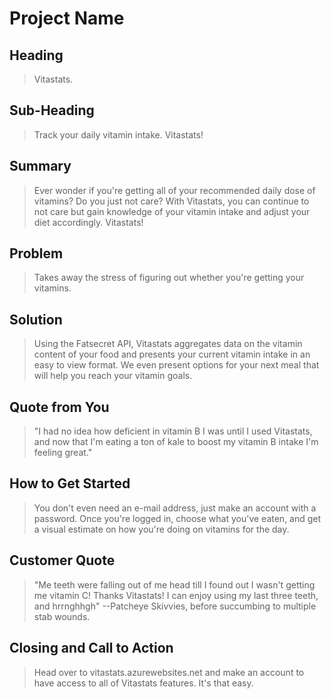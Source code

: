 # Project Name #

<!--
> This material was originally posted [here](http://www.quora.com/What-is-Amazons-approach-to-product-development-and-product-management). It is reproduced here for posterities sake.

There is an approach called "working backwards" that is widely used at Amazon. They work backwards from the customer, rather than starting with an idea for a product and trying to bolt customers onto it. While working backwards can be applied to any specific product decision, using this approach is especially important when developing new products or features.

For new initiatives a product manager typically starts by writing an internal press release announcing the finished product. The target audience for the press release is the new/updated product's customers, which can be retail customers or internal users of a tool or technology. Internal press releases are centered around the customer problem, how current solutions (internal or external) fail, and how the new product will blow away existing solutions.

If the benefits listed don't sound very interesting or exciting to customers, then perhaps they're not (and shouldn't be built). Instead, the product manager should keep iterating on the press release until they've come up with benefits that actually sound like benefits. Iterating on a press release is a lot less expensive than iterating on the product itself (and quicker!).

If the press release is more than a page and a half, it is probably too long. Keep it simple. 3-4 sentences for most paragraphs. Cut out the fat. Don't make it into a spec. You can accompany the press release with a FAQ that answers all of the other business or execution questions so the press release can stay focused on what the customer gets. My rule of thumb is that if the press release is hard to write, then the product is probably going to suck. Keep working at it until the outline for each paragraph flows.

Oh, and I also like to write press-releases in what I call "Oprah-speak" for mainstream consumer products. Imagine you're sitting on Oprah's couch and have just explained the product to her, and then you listen as she explains it to her audience. That's "Oprah-speak", not "Geek-speak".

Once the project moves into development, the press release can be used as a touchstone; a guiding light. The product team can ask themselves, "Are we building what is in the press release?" If they find they're spending time building things that aren't in the press release (overbuilding), they need to ask themselves why. This keeps product development focused on achieving the customer benefits and not building extraneous stuff that takes longer to build, takes resources to maintain, and doesn't provide real customer benefit (at least not enough to warrant inclusion in the press release).

* indicates that the feature is a luxury

Log in, log out

See stats for the day

    Add food to list of what you've eaten
        Organize by time/meal? Should be drag and drop or something.

    Adjust food size from the base given size.


*Allow users to request new food items

  Add requested foods to text file

  Have cron job check the file every now and then, and have the cron try to retrieve the relevant information from FatSecret API.


*Allow user to set when the vitamin tracker will reset

*Check past days diets

*See suggestions for your next meal that would help you hit your vitamin requirements. (assuming breakfast, lunch, dinner are the meals you eat)

*Add friends and see their diets

*Vitamin battles

    See who can skirt the edge of the maximum daily dose on vitamins for the longest or something

*Vitamin achievements


Smoothly animate the transition between different vitastates.

Make the toggleFood option truly a toggle

* Count how many times a food has been eaten and order based on that info





 -->

## Heading ##
  > Vitastats.

## Sub-Heading ##
  > Track your daily vitamin intake. Vitastats!

## Summary ##
  > Ever wonder if you're getting all of your recommended daily dose of vitamins? Do you just not care? With Vitastats, you can continue to not care but gain knowledge of your vitamin intake and adjust your diet accordingly. Vitastats!

## Problem ##
  > Takes away the stress of figuring out whether you're getting your vitamins.

## Solution ##
  > Using the Fatsecret API, Vitastats aggregates data on the vitamin content of your food and presents your current vitamin intake in an easy to view format. We even present options for your next meal that will help you reach your vitamin goals.

## Quote from You ##
  > "I had no idea how deficient in vitamin B I was until I used Vitastats, and now that I'm eating a ton of kale to boost my vitamin B intake I'm feeling great."

## How to Get Started ##
  > You don't even need an e-mail address, just make an account with a password. Once you're logged in, choose what you've eaten, and get a visual estimate on how you're doing on vitamins for the day.

## Customer Quote ##
  > "Me teeth were falling out of me head till I found out I wasn't getting me vitamin C! Thanks Vitastats! I can enjoy using my last three teeth, and hrrnghhgh" --Patcheye Skivvies, before succumbing to multiple stab wounds.

## Closing and Call to Action ##
  > Head over to vitastats.azurewebsites.net and make an account to have access to all of Vitastats features. It's that easy.
